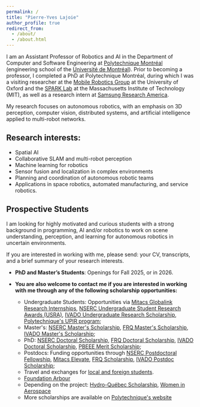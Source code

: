 ```yaml
---
permalink: /
title: "Pierre-Yves Lajoie"
author_profile: true
redirect_from:
  - /about/
  - /about.html
---
```


I am an Assistant Professor of Robotics and AI in the Department of Computer and Software Engineering at [Polytechnique Montréal](https://polymtl.ca/) (engineering school of the [Université de Montréal](https://www.umontreal.ca/)). Prior to becoming a professor, I completed a PhD at Polytechnique Montréal, during which I was a visiting researcher at the [Mobile Robotics Group](https://ori.ox.ac.uk/labs/mobile-robotics-group/) at the University of Oxford and the [SPARK Lab](https://web.mit.edu/sparklab/) at the Massachusetts Institute of Technology (MIT), as well as a research intern at [Samsung Research America](https://sra.samsung.com/).

My research focuses on autonomous robotics, with an emphasis on 3D perception, computer vision, distributed systems, and artificial intelligence applied to multi-robot networks.

## Research interests:

- Spatial AI
- Collaborative SLAM and multi-robot perception
- Machine learning for robotics
- Sensor fusion and localization in complex environments
- Planning and coordination of autonomous robotic teams
- Applications in space robotics, automated manufacturing, and service robotics.

## Prospective Students

I am looking for highly motivated and curious students with a strong background in programming, AI and/or robotics to work on scene understanding, perception, and learning for autonomous robotics in uncertain environments.

If you are interested in working with me, please send: your CV, transcripts, and a brief summary of your research interests.

- **PhD and Master’s Students**: Openings for Fall 2025, or in 2026.

- **You are also welcome to contact me if you are interested in working with me through any of the following scholarship opportunities:**
  - Undergraduate Students: Opportunities via [Mitacs Globalink Research Internships](https://www.mitacs.ca/our-programs/globalink-research-internship-students/), [NSERC Undergraduate Student Research Awards (USRA)](https://www.nserc-crsng.gc.ca/students-etudiants/ug-pc/usra-brpc_eng.asp), [IVADO Undergraduate Research Scholarship](https://ivado.ca/en/scholarships-and-grants/undergraduate-introduction-to-research-scholarships/), [Polytechnique's UPIR program](https://www.polymtl.ca/aide-financiere/bourses/bourses-upir-unite-de-participation-et-dinitiation-la-recherche);
  - Master's: [NSERC Master's Scholarship](https://www.nserc-crsng.gc.ca/students-etudiants/pg-cs/cgsm-bescm_eng.asp), [FRQ Master's Scholarship](https://frq.gouv.qc.ca/en/program/frqnt-masters-training-scholarships/), [IVADO Master's Scholarship](https://ivado.ca/en/scholarships-and-grants/msc-excellence-scholarships/);
  - PhD: [NSERC Doctoral Scholarship](https://www.nserc-crsng.gc.ca/students-etudiants/pg-cs/cgsd-bescd_eng.asp), [FRQ Doctoral Scholarship](https://frq.gouv.qc.ca/en/program/frqnt-doctoral-training-scholarships/), [IVADO Doctoral Scholarship](https://ivado.ca/en/scholarships-and-grants/phd-excellence-scholarships/),
  [PBEEE Merit Scholarship](https://frq.gouv.qc.ca/en/program/frqnt-merit-scholarship-program-for-foreign-students-pbeee-2024-2025/);
  - Postdocs: Funding opportunities through [NSERC Postdoctoral Fellowship](https://www.nserc-crsng.gc.ca/students-etudiants/pd-np/pdf-bp_eng.asp), [Mitacs Elevate](https://www.mitacs.ca/our-programs/elevate-students-postdocs/), [FRQ Scholarship](https://frq.gouv.qc.ca/en/program/secteur-nature-et-technologies-bourses-postdoctorales-b3x-2025-2026/), [IVADO Postdoc Scholarship](https://ivado.ca/en/scholarships-and-grants/postdoctoral-research-funding/);
  - Travel and exchanges for [local and foreign students](https://www.polymtl.ca/point/en/travel-and-exchange-bursaries).
  - [Foundation Arbour](https://www.polymtl.ca/aide-financiere/bourses/bourses-de-la-fondation-arbour)
  - Depending on the project: [Hydro-Québec Scholarship](https://iet.polymtl.ca/en/scholarships/bourse-hydro-quebec), [Women in Aerospace](https://www.criaq.aero/en/appel/scolarship-nextgeneration-women-2024/)
  - More scholarships are available on [Polytechnique's website](https://www.polymtl.ca/aide-financiere/bourses/recherche/)